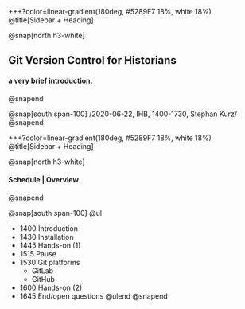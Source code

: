 +++?color=linear-gradient(180deg, #5289F7 18%, white 18%)
@title[Sidebar + Heading]


@snap[north h3-white]
## Git Version Control for Historians

#### a very brief introduction. 
@snapend

@snap[south span-100]
/2020-06-22, IHB, 1400-1730, Stephan Kurz/
@snapend


+++?color=linear-gradient(180deg, #5289F7 18%, white 18%)
@title[Sidebar + Heading]

@snap[north h3-white]
#### Schedule | Overview
@snapend

@snap[south span-100]
@ul
- 1400 Introduction 
- 1430 Installation 
- 1445 Hands-on (1) 
- 1515 Pause
- 1530 Git platforms
    - GitLab 
    - GitHub
- 1600 Hands-on (2) 
- 1645 End/open questions
@ulend
@snapend
